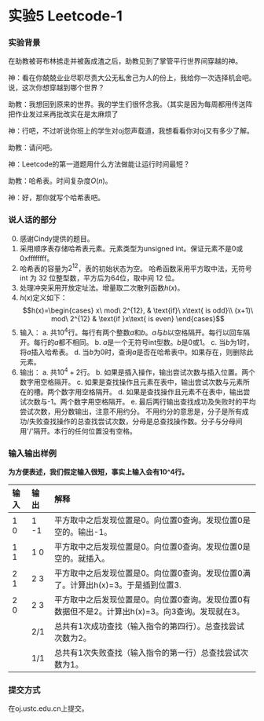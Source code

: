 # 实验5 Leetcode-1

### 实验背景
在助教被哥布林掳走并被轰成渣之后，助教见到了掌管平行世界间穿越的神。

神：看在你兢兢业业尽职尽责大公无私舍己为人的份上，我给你一次选择机会吧。说，这次你想穿越到哪个世界？

助教：我想回到原来的世界。我的学生们很怀念我。（其实是因为每周都用传送阵把作业发过来再批改实在是太麻烦了

神：行吧，不过听说你班上的学生对oj怨声载道，我想看看你对oj又有多少了解。

助教：请问吧。

神：Leetcode的第一道题用什么方法做能让运行时间最短？

助教：哈希表。时间复杂度$O(n)$。

神：好，那你就写个哈希表吧。

### 说人话的部分
0. 感谢Cindy提供的题目。
1. 采用顺序表存储哈希表元素。元素类型为unsigned int。保证元素不是0或0xffffffff。
2. 哈希表的容量为$2^{12}$，表的初始状态为空。
   哈希函数采用平方取中法，无符号 int 为 32 位整型数，平方后为64位，取中间 12 位。
3. 处理冲突采用开放定址法。增量取二次散列函数$h(x)$。
4. $h(x)$定义如下：
$$h(x)=\begin{cases}
    x\ mod\ 2^{12}, & \text{if}\ x\text{ is odd}\\
    (x+1)\ mod\ 2^{12} & \text{if }x\text{ is even}
\end{cases}$$
5. 输入： 
    a. 共$10^4$行。每行有两个整数$a$和$b$。$a$与$b$以空格隔开。每行以回车隔开。每行的$a$都不相同。
    b. $a$是一个无符号int型数。$b$是$0$或$1$。
    c. 当$b$为$1$时，将$a$插入哈希表。
    d. 当$b$为$0$时，查询$a$是否在哈希表中。如果存在，则删除此元素。
6. 输出：
    a. 共$10^4+2$行。
    b. 如果是插入操作，输出尝试次数与插入位置。两个数字用空格隔开。
    c. 如果是查找操作且元素在表中，输出尝试次数与元素所在的槽。两个数字用空格隔开。
    d. 如果是查找操作且元素不在表中，输出尝试次数与-1。两个数字用空格隔开。
	e. 最后两行输出查找成功及失败时的平均尝试次数，用分数输出，注意不用约分。
不用约分的意思是，分子是所有成功/失败查找操作的总查找尝试次数，分母是总查找操作数。分子与分母间用'/'隔开。本行的任何位置没有空格。

### 输入输出样例
**为方便表述，我们假定输入很短，事实上输入会有10^4行。**

|输入|输出|解释|
:-|:-|:-
|1 0|1 -1|平方取中之后发现位置是0。向位置0查询。发现位置0是空的。输出-1。|
|1 1|1 0|平方取中之后发现位置是0。向位置0查询。发现位置0是空的。就插入。|
|2 1|2 3|平方取中之后发现位置是0。向位置0查询。发现位置0满了。计算出h(x)=3。于是插到位置3.|
|2 0|2 3|平方取中之后发现位置是0。向位置0查询。发现位置0有数据但不是2。计算出h(x)=3。向3查询。发现就在3。|
|<br>|2/1|总共有1次成功查找（输入指令的第四行）。总查找尝试次数为2。|
<br>|1/1|总共有1次失败查找（输入指令的第一行）总查找尝试次数为1。|

### 提交方式
在oj.ustc.edu.cn上提交。